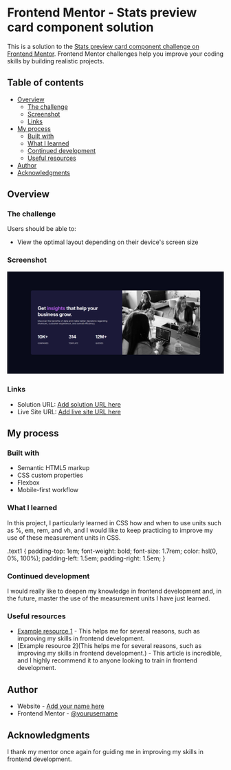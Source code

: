 # Frontend Mentor - Stats preview card component solution

This is a solution to the [Stats preview card component challenge on Frontend Mentor](https://www.frontendmentor.io/challenges/stats-preview-card-component-8JqbgoU62). Frontend Mentor challenges help you improve your coding skills by building realistic projects. 

## Table of contents

- [Overview](#overview)
  - [The challenge](#the-challenge)
  - [Screenshot](#screenshot)
  - [Links](#links)
- [My process](#my-process)
  - [Built with](#built-with)
  - [What I learned](#what-i-learned)
  - [Continued development](#continued-development)
  - [Useful resources](#useful-resources)
- [Author](#author)
- [Acknowledgments](#acknowledgments)


## Overview

### The challenge

Users should be able to:

- View the optimal layout depending on their device's screen size

### Screenshot

![](./images/interfaceDesktop.png)
[](./images/image-header-mobile.jpg)


### Links

- Solution URL: [Add solution URL here](file:///D:/projet/stats-preview-card-component-main/html/test.html)
- Live Site URL: [Add live site URL here](https://github.com/ntantame/stats-preview-card-component)

## My process

### Built with

- Semantic HTML5 markup
- CSS custom properties
- Flexbox
- Mobile-first workflow

### What I learned

In this project, I particularly learned in CSS how and when to use units such as %, em, rem, and vh, and I would like to keep practicing to improve my use of these measurement units in CSS.

.text1 {
    padding-top: 1em;
    font-weight: bold;
    font-size: 1.7rem;
    color: hsl(0, 0%, 100%);
    padding-left: 1.5em;
    padding-right: 1.5em;
}

### Continued development

I would really like to deepen my knowledge in frontend development and, in the future, master the use of the measurement units I have just learned.

### Useful resources

- [Example resource 1](https://www.frontendmentor.io/challenges/stats-preview-card-component-8JqbgoU62/hub) - This helps me for several reasons, such as improving my skills in frontend development.
- [Example resource 2](This helps me for several reasons, such as improving my skills in frontend development.) - This article is incredible, and I highly recommend it to anyone looking to train in frontend development.

## Author

- Website - [Add your name here](https://github.com/ntantame/stats-preview-card-component)
- Frontend Mentor - [@yourusername](https://www.frontendmentor.io/profile/ntantame)

## Acknowledgments

I thank my mentor once again for guiding me in improving my skills in frontend development.